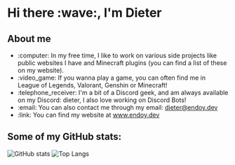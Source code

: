 <h1>Hi there :wave:, I'm Dieter</h1>

<h2>About me</h2>
<ul>
  <li>:computer: In my free time, I like to work on various side projects like public websites I have and Minecraft plugins (you can find a list of these on my website).</li>
  <li>:video_game: If you wanna play a game, you can often find me in League of Legends, Valorant, Genshin or Minecraft!</li>
  <li>:telephone_receiver: I'm a bit of a Discord geek, and am always available on my Discord: dieter, I also love working on Discord Bots!</li>
  <li>:email: You can also contact me through my email: <a href="mailto:dieter@endoy.dev">dieter@endoy.dev</a></li>
  <li>:link: You can find my website at <a href="https://endoy.dev">www.endoy.dev</a></li>
</ul>

<h2>
  <span>Some of my GitHub stats:</span>
</h2>

<img src="https://github-readme-stats.vercel.app/api?username=dieterblancke" alt="GitHub stats" />

<img src="https://github-readme-stats.vercel.app/api/top-langs/?username=dieterblancke" alt="Top Langs" />
